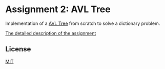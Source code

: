 # Assignment 2: AVL Tree
Implementation of a [AVL Tree](https://en.wikipedia.org/wiki/AVL_tree) from scratch to solve a dictionary problem.

[The detailed description of the assignment](./a2.pdf)

## License
[MIT](../License)
